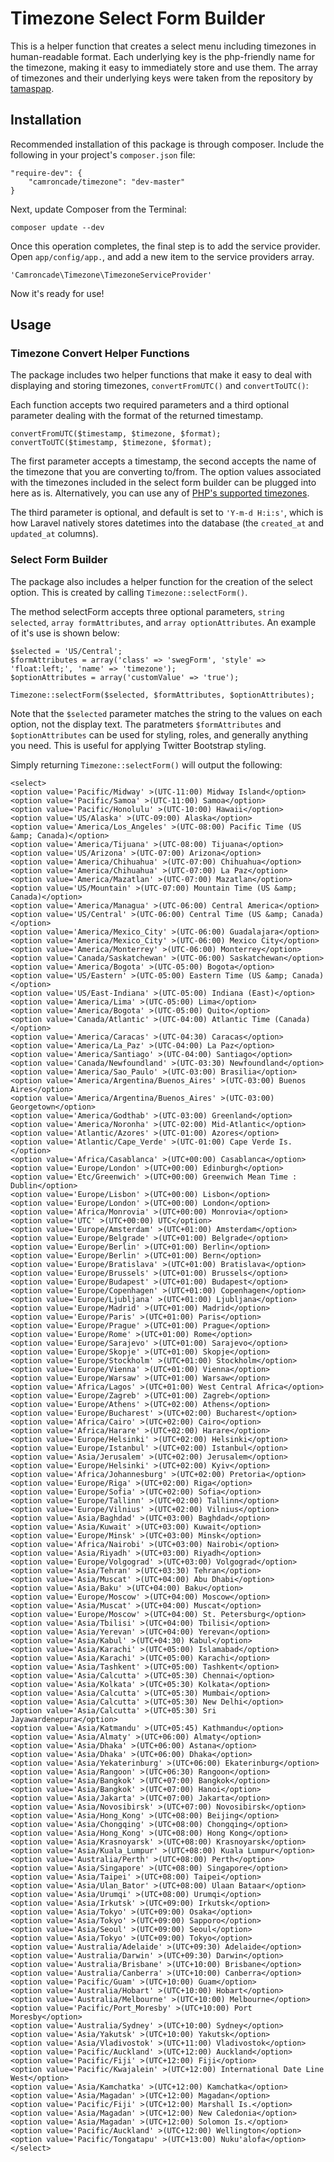 # Timezone Select Form Builder

This is a helper function that creates a select menu including timezones in human-readable format. Each underlying key is the php-friendly name for the timezone, making it easy to immediately store and use them. The array of timezones and their underlying keys were taken from the repository by [tamaspap](https://github.com/tamaspap/timezones).

## Installation

Recommended installation of this package is through composer. Include the following in your project's `composer.json` file:

    "require-dev": {
    	"camroncade/timezone": "dev-master"
    }

Next, update Composer from the Terminal:

    composer update --dev

Once this operation completes, the final step is to add the service provider. Open `app/config/app.`, and add a new item to the service providers array.

    'Camroncade\Timezone\TimezoneServiceProvider'

Now it's ready for use!

## Usage

### Timezone Convert Helper Functions

The package includes two helper functions that make it easy to deal with displaying and storing timezones, `convertFromUTC()` and `convertToUTC()`:

Each function accepts two required parameters and a third optional parameter dealing with the format of the returned timestamp.

    convertFromUTC($timestamp, $timezone, $format);
    convertToUTC($timestamp, $timezone, $format);

The first parameter accepts a timestamp, the second accepts the name of the timezone that you are converting to/from. The option values associated with the timezones included in the select form builder can be plugged into here as is. Alternatively, you can use any of [PHP's supported timezones](http://php.net/manual/en/timezones.php).

The third parameter is optional, and default is set to `'Y-m-d H:i:s'`, which is how Laravel natively stores datetimes into the database (the `created_at` and `updated_at` columns).

### Select Form Builder

The package also includes a helper function for the creation of the select option. This is created by calling `Timezone::selectForm()`.

The method selectForm accepts three optional parameters, `string selected`, `array formAttributes`, and `array optionAttributes`. An example of it's use is shown below:

    $selected = 'US/Central';
    $formAttributes = array('class' => 'swegForm', 'style' => 'float:left;', 'name' => 'timezone');
    $optionAttributes = array('customValue' => 'true');

    Timezone::selectForm($selected, $formAttributes, $optionAttributes);

Note that the `$selected` parameter matches the string to the values on each option, not the display text. The paratmeters `$formAttributes` and `$optionAttributes` can be used for styling, roles, and generally anything you need. This is useful for applying Twitter Bootstrap styling.

Simply returning `Timezone::selectForm()` will output the following:

    <select>
	<option value='Pacific/Midway' >(UTC-11:00) Midway Island</option>
	<option value='Pacific/Samoa' >(UTC-11:00) Samoa</option>
	<option value='Pacific/Honolulu' >(UTC-10:00) Hawaii</option>
	<option value='US/Alaska' >(UTC-09:00) Alaska</option>
	<option value='America/Los_Angeles' >(UTC-08:00) Pacific Time (US &amp; Canada)</option>
	<option value='America/Tijuana' >(UTC-08:00) Tijuana</option>
	<option value='US/Arizona' >(UTC-07:00) Arizona</option>
	<option value='America/Chihuahua' >(UTC-07:00) Chihuahua</option>
	<option value='America/Chihuahua' >(UTC-07:00) La Paz</option>
	<option value='America/Mazatlan' >(UTC-07:00) Mazatlan</option>
	<option value='US/Mountain' >(UTC-07:00) Mountain Time (US &amp; Canada)</option>
	<option value='America/Managua' >(UTC-06:00) Central America</option>
	<option value='US/Central' >(UTC-06:00) Central Time (US &amp; Canada)</option>
	<option value='America/Mexico_City' >(UTC-06:00) Guadalajara</option>
	<option value='America/Mexico_City' >(UTC-06:00) Mexico City</option>
	<option value='America/Monterrey' >(UTC-06:00) Monterrey</option>
	<option value='Canada/Saskatchewan' >(UTC-06:00) Saskatchewan</option>
	<option value='America/Bogota' >(UTC-05:00) Bogota</option>
	<option value='US/Eastern' >(UTC-05:00) Eastern Time (US &amp; Canada)</option>
	<option value='US/East-Indiana' >(UTC-05:00) Indiana (East)</option>
	<option value='America/Lima' >(UTC-05:00) Lima</option>
	<option value='America/Bogota' >(UTC-05:00) Quito</option>
	<option value='Canada/Atlantic' >(UTC-04:00) Atlantic Time (Canada)</option>
	<option value='America/Caracas' >(UTC-04:30) Caracas</option>
	<option value='America/La_Paz' >(UTC-04:00) La Paz</option>
	<option value='America/Santiago' >(UTC-04:00) Santiago</option>
	<option value='Canada/Newfoundland' >(UTC-03:30) Newfoundland</option>
	<option value='America/Sao_Paulo' >(UTC-03:00) Brasilia</option>
	<option value='America/Argentina/Buenos_Aires' >(UTC-03:00) Buenos Aires</option>
	<option value='America/Argentina/Buenos_Aires' >(UTC-03:00) Georgetown</option>
	<option value='America/Godthab' >(UTC-03:00) Greenland</option>
	<option value='America/Noronha' >(UTC-02:00) Mid-Atlantic</option>
	<option value='Atlantic/Azores' >(UTC-01:00) Azores</option>
	<option value='Atlantic/Cape_Verde' >(UTC-01:00) Cape Verde Is.</option>
	<option value='Africa/Casablanca' >(UTC+00:00) Casablanca</option>
	<option value='Europe/London' >(UTC+00:00) Edinburgh</option>
	<option value='Etc/Greenwich' >(UTC+00:00) Greenwich Mean Time : Dublin</option>
	<option value='Europe/Lisbon' >(UTC+00:00) Lisbon</option>
	<option value='Europe/London' >(UTC+00:00) London</option>
	<option value='Africa/Monrovia' >(UTC+00:00) Monrovia</option>
	<option value='UTC' >(UTC+00:00) UTC</option>
	<option value='Europe/Amsterdam' >(UTC+01:00) Amsterdam</option>
	<option value='Europe/Belgrade' >(UTC+01:00) Belgrade</option>
	<option value='Europe/Berlin' >(UTC+01:00) Berlin</option>
	<option value='Europe/Berlin' >(UTC+01:00) Bern</option>
	<option value='Europe/Bratislava' >(UTC+01:00) Bratislava</option>
	<option value='Europe/Brussels' >(UTC+01:00) Brussels</option>
	<option value='Europe/Budapest' >(UTC+01:00) Budapest</option>
	<option value='Europe/Copenhagen' >(UTC+01:00) Copenhagen</option>
	<option value='Europe/Ljubljana' >(UTC+01:00) Ljubljana</option>
	<option value='Europe/Madrid' >(UTC+01:00) Madrid</option>
	<option value='Europe/Paris' >(UTC+01:00) Paris</option>
	<option value='Europe/Prague' >(UTC+01:00) Prague</option>
	<option value='Europe/Rome' >(UTC+01:00) Rome</option>
	<option value='Europe/Sarajevo' >(UTC+01:00) Sarajevo</option>
	<option value='Europe/Skopje' >(UTC+01:00) Skopje</option>
	<option value='Europe/Stockholm' >(UTC+01:00) Stockholm</option>
	<option value='Europe/Vienna' >(UTC+01:00) Vienna</option>
	<option value='Europe/Warsaw' >(UTC+01:00) Warsaw</option>
	<option value='Africa/Lagos' >(UTC+01:00) West Central Africa</option>
	<option value='Europe/Zagreb' >(UTC+01:00) Zagreb</option>
	<option value='Europe/Athens' >(UTC+02:00) Athens</option>
	<option value='Europe/Bucharest' >(UTC+02:00) Bucharest</option>
	<option value='Africa/Cairo' >(UTC+02:00) Cairo</option>
	<option value='Africa/Harare' >(UTC+02:00) Harare</option>
	<option value='Europe/Helsinki' >(UTC+02:00) Helsinki</option>
	<option value='Europe/Istanbul' >(UTC+02:00) Istanbul</option>
	<option value='Asia/Jerusalem' >(UTC+02:00) Jerusalem</option>
	<option value='Europe/Helsinki' >(UTC+02:00) Kyiv</option>
	<option value='Africa/Johannesburg' >(UTC+02:00) Pretoria</option>
	<option value='Europe/Riga' >(UTC+02:00) Riga</option>
	<option value='Europe/Sofia' >(UTC+02:00) Sofia</option>
	<option value='Europe/Tallinn' >(UTC+02:00) Tallinn</option>
	<option value='Europe/Vilnius' >(UTC+02:00) Vilnius</option>
	<option value='Asia/Baghdad' >(UTC+03:00) Baghdad</option>
	<option value='Asia/Kuwait' >(UTC+03:00) Kuwait</option>
	<option value='Europe/Minsk' >(UTC+03:00) Minsk</option>
	<option value='Africa/Nairobi' >(UTC+03:00) Nairobi</option>
	<option value='Asia/Riyadh' >(UTC+03:00) Riyadh</option>
	<option value='Europe/Volgograd' >(UTC+03:00) Volgograd</option>
	<option value='Asia/Tehran' >(UTC+03:30) Tehran</option>
	<option value='Asia/Muscat' >(UTC+04:00) Abu Dhabi</option>
	<option value='Asia/Baku' >(UTC+04:00) Baku</option>
	<option value='Europe/Moscow' >(UTC+04:00) Moscow</option>
	<option value='Asia/Muscat' >(UTC+04:00) Muscat</option>
	<option value='Europe/Moscow' >(UTC+04:00) St. Petersburg</option>
	<option value='Asia/Tbilisi' >(UTC+04:00) Tbilisi</option>
	<option value='Asia/Yerevan' >(UTC+04:00) Yerevan</option>
	<option value='Asia/Kabul' >(UTC+04:30) Kabul</option>
	<option value='Asia/Karachi' >(UTC+05:00) Islamabad</option>
	<option value='Asia/Karachi' >(UTC+05:00) Karachi</option>
	<option value='Asia/Tashkent' >(UTC+05:00) Tashkent</option>
	<option value='Asia/Calcutta' >(UTC+05:30) Chennai</option>
	<option value='Asia/Kolkata' >(UTC+05:30) Kolkata</option>
	<option value='Asia/Calcutta' >(UTC+05:30) Mumbai</option>
	<option value='Asia/Calcutta' >(UTC+05:30) New Delhi</option>
	<option value='Asia/Calcutta' >(UTC+05:30) Sri Jayawardenepura</option>
	<option value='Asia/Katmandu' >(UTC+05:45) Kathmandu</option>
	<option value='Asia/Almaty' >(UTC+06:00) Almaty</option>
	<option value='Asia/Dhaka' >(UTC+06:00) Astana</option>
	<option value='Asia/Dhaka' >(UTC+06:00) Dhaka</option>
	<option value='Asia/Yekaterinburg' >(UTC+06:00) Ekaterinburg</option>
	<option value='Asia/Rangoon' >(UTC+06:30) Rangoon</option>
	<option value='Asia/Bangkok' >(UTC+07:00) Bangkok</option>
	<option value='Asia/Bangkok' >(UTC+07:00) Hanoi</option>
	<option value='Asia/Jakarta' >(UTC+07:00) Jakarta</option>
	<option value='Asia/Novosibirsk' >(UTC+07:00) Novosibirsk</option>
	<option value='Asia/Hong_Kong' >(UTC+08:00) Beijing</option>
	<option value='Asia/Chongqing' >(UTC+08:00) Chongqing</option>
	<option value='Asia/Hong_Kong' >(UTC+08:00) Hong Kong</option>
	<option value='Asia/Krasnoyarsk' >(UTC+08:00) Krasnoyarsk</option>
	<option value='Asia/Kuala_Lumpur' >(UTC+08:00) Kuala Lumpur</option>
	<option value='Australia/Perth' >(UTC+08:00) Perth</option>
	<option value='Asia/Singapore' >(UTC+08:00) Singapore</option>
	<option value='Asia/Taipei' >(UTC+08:00) Taipei</option>
	<option value='Asia/Ulan_Bator' >(UTC+08:00) Ulaan Bataar</option>
	<option value='Asia/Urumqi' >(UTC+08:00) Urumqi</option>
	<option value='Asia/Irkutsk' >(UTC+09:00) Irkutsk</option>
	<option value='Asia/Tokyo' >(UTC+09:00) Osaka</option>
	<option value='Asia/Tokyo' >(UTC+09:00) Sapporo</option>
	<option value='Asia/Seoul' >(UTC+09:00) Seoul</option>
	<option value='Asia/Tokyo' >(UTC+09:00) Tokyo</option>
	<option value='Australia/Adelaide' >(UTC+09:30) Adelaide</option>
	<option value='Australia/Darwin' >(UTC+09:30) Darwin</option>
	<option value='Australia/Brisbane' >(UTC+10:00) Brisbane</option>
	<option value='Australia/Canberra' >(UTC+10:00) Canberra</option>
	<option value='Pacific/Guam' >(UTC+10:00) Guam</option>
	<option value='Australia/Hobart' >(UTC+10:00) Hobart</option>
	<option value='Australia/Melbourne' >(UTC+10:00) Melbourne</option>
	<option value='Pacific/Port_Moresby' >(UTC+10:00) Port Moresby</option>
	<option value='Australia/Sydney' >(UTC+10:00) Sydney</option>
	<option value='Asia/Yakutsk' >(UTC+10:00) Yakutsk</option>
	<option value='Asia/Vladivostok' >(UTC+11:00) Vladivostok</option>
	<option value='Pacific/Auckland' >(UTC+12:00) Auckland</option>
	<option value='Pacific/Fiji' >(UTC+12:00) Fiji</option>
	<option value='Pacific/Kwajalein' >(UTC+12:00) International Date Line West</option>
	<option value='Asia/Kamchatka' >(UTC+12:00) Kamchatka</option>
	<option value='Asia/Magadan' >(UTC+12:00) Magadan</option>
	<option value='Pacific/Fiji' >(UTC+12:00) Marshall Is.</option>
	<option value='Asia/Magadan' >(UTC+12:00) New Caledonia</option>
	<option value='Asia/Magadan' >(UTC+12:00) Solomon Is.</option>
	<option value='Pacific/Auckland' >(UTC+12:00) Wellington</option>
	<option value='Pacific/Tongatapu' >(UTC+13:00) Nuku'alofa</option>
    </select>
